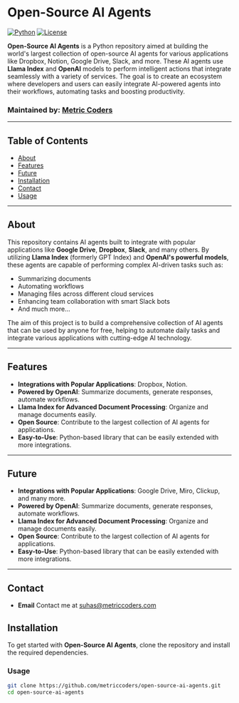 # Open-Source AI Agents

[![Python](https://img.shields.io/badge/Python-3.x-blue.svg)](https://www.python.org/)
[![License](https://img.shields.io/badge/License-MIT-green.svg)](LICENSE)

**Open-Source AI Agents** is a Python repository aimed at building the world's largest collection of open-source AI agents for various applications like Dropbox, Notion, Google Drive, Slack, and more. These AI agents use **Llama Index** and **OpenAI** models to perform intelligent actions that integrate seamlessly with a variety of services. The goal is to create an ecosystem where developers and users can easily integrate AI-powered agents into their workflows, automating tasks and boosting productivity.

### Maintained by: [Metric Coders](https://github.com/metriccoders)

---

## Table of Contents
- [About](#about)
- [Features](#features)
- [Future](#future)
- [Installation](#installation)
- [Contact](#contact)
- [Usage](#usage)

---

## About

This repository contains AI agents built to integrate with popular applications like **Google Drive**, **Dropbox**, **Slack**, and many others. By utilizing **Llama Index** (formerly GPT Index) and **OpenAI's powerful models**, these agents are capable of performing complex AI-driven tasks such as:

- Summarizing documents
- Automating workflows
- Managing files across different cloud services
- Enhancing team collaboration with smart Slack bots
- And much more...

The aim of this project is to build a comprehensive collection of AI agents that can be used by anyone for free, helping to automate daily tasks and integrate various applications with cutting-edge AI technology.

---

## Features

- **Integrations with Popular Applications**: Dropbox, Notion.
- **Powered by OpenAI**: Summarize documents, generate responses, automate workflows.
- **Llama Index for Advanced Document Processing**: Organize and manage documents easily.
- **Open Source**: Contribute to the largest collection of AI agents for applications.
- **Easy-to-Use**: Python-based library that can be easily extended with more integrations.

---

## Future

- **Integrations with Popular Applications**: Google Drive, Miro, Clickup, and many more.
- **Powered by OpenAI**: Summarize documents, generate responses, automate workflows.
- **Llama Index for Advanced Document Processing**: Organize and manage documents easily.
- **Open Source**: Contribute to the largest collection of AI agents for applications.
- **Easy-to-Use**: Python-based library that can be easily extended with more integrations.

---

## Contact
- **Email** Contact me at suhas@metriccoders.com

## Installation

To get started with **Open-Source AI Agents**, clone the repository and install the required dependencies.

### Usage

```bash
git clone https://github.com/metriccoders/open-source-ai-agents.git
cd open-source-ai-agents

